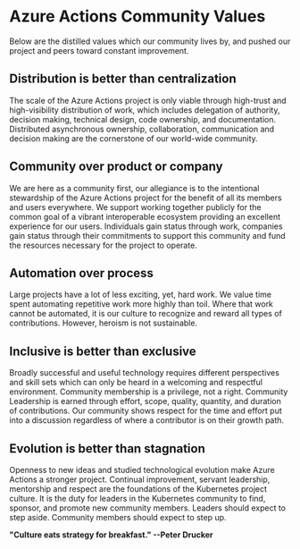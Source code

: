 # Azure Actions Community Values

Below are the distilled values which our community lives by, and pushed our project and peers toward constant improvement.

## Distribution is better than centralization

The scale of the Azure Actions project is only viable through high-trust and high-visibility distribution of work, which includes delegation of authority, decision making, technical design, code ownership, and documentation.  Distributed asynchronous ownership, collaboration, communication and decision making are the cornerstone of our world-wide community.

## Community over product or company

We are here as a community first, our allegiance is to the intentional stewardship of the Azure Actions project for the benefit of all its members and users everywhere.  We support working together publicly for the common goal of a vibrant interoperable ecosystem providing an excellent experience for our users. Individuals gain status through work, companies gain status through their commitments to support this community and fund the resources necessary for the project  to operate.

## Automation over process

Large projects have a lot of less exciting, yet, hard work.  We value time spent automating repetitive work more highly than toil. Where that work cannot be automated, it is our culture to recognize and reward all types of contributions. However, heroism is not sustainable.

## Inclusive is better than exclusive

Broadly successful and useful technology requires different perspectives and skill sets which can only be heard in a welcoming and respectful environment.  Community membership is a privilege, not a right. Community Leadership is earned through effort, scope, quality, quantity, and duration of contributions. Our community shows respect for the time and effort put into a discussion regardless of where a contributor is on their growth path.

## Evolution is better than stagnation

Openness to new ideas and studied technological evolution make Azure Actions a stronger project.  Continual improvement, servant leadership, mentorship and respect are the foundations of the Kubernetes project culture. It is the duty for leaders in the Kubernetes community to find, sponsor, and promote new community members. Leaders should expect to step aside. Community members should expect to step up.

**"Culture eats strategy for breakfast."   --Peter Drucker**


